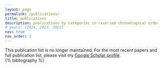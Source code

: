 ```yaml
---
layout: page
permalink: /publications/
title: publications
description: publications by categories in reversed chronological order.
# years: [2024, 2023, 2021]
nav: true
nav_order: 2
---
```


<div class="alert alert-info">
This publication list is no longer maintained. For the most recent papers and full publication list, please visit my <a href="https://scholar.google.com/citations?user=TazcjBIAAAAJ&hl=en">Google Scholar profile</a>.
</div>

<!-- _pages/publications.md -->
<div class="publications">
  {% bibliography %}
  <!-- {% for y in page.years %}
    <h2 class="year">{{y}}</h2>
    {% bibliography -f papers -q @*[year={{y}}]* %}
  {% endfor %} -->
</div>
